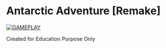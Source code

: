 # Antarctic Adventure [Remake]

[![GAMEPLAY](https://markdown-videos-api.jorgenkh.no/url?url=https%3A%2F%2Fyoutu.be%2FSTa8tTP0MOk)](https://youtu.be/STa8tTP0MOk)

Created for Education Purpose Only
